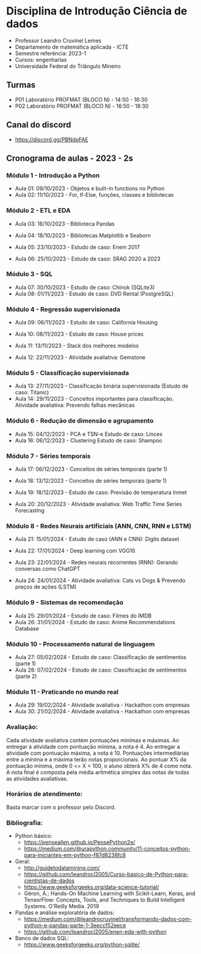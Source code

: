 # Disciplina de Introdução Ciência de dados

- Professor Leandro Cruvinel Lemes
- Departamento de matemática aplicada - ICTE
- Semestre referência: 2023-1
- Cursos: engenharias
- Universidade Federal do Triângulo Mineiro

## Turmas

- P01 Laboratório PROFMAT (BLOCO N) - 14:50 - 16:30
- P02 Laboratório PROFMAT (BLOCO N) - 16:50 - 18:30

## Canal do discord

- https://discord.gg/PBNdpFAE

## Cronograma de aulas - 2023 - 2s

### Módulo 1 - Introdução a Python

- Aula 01: 09/10/2023 - Objetos e built-in functions no Python
- Aula 02: 11/10/2023 - For, If-Else, funções, classes e bibliotecas

### Módulo 2 - ETL e EDA

- Aula 03: 16/10/2023 - Biblioteca Pandas
- Aula 04: 18/10/2023 - Bibliotecas Matplotlib e Seaborn

- Aula 05: 23/10/2023 - Estudo de caso: Enem 2017
- Aula 06: 25/10/2023 - Estudo de caso: SRAG 2020 a 2023

### Módulo 3 - SQL

- Aula 07: 30/10/2023 - Estudo de caso: Chinok (SQLite3)
- Aula 08: 01/11/2023 - Estudo de caso: DVD Rental (PostgreSQL)

### Módulo 4 - Regressão supervisionada

- Aula 09: 06/11/2023 - Estudo de caso: California Housing
- Aula 10: 08/11/2023 - Estudo de caso: House prices

- Aula 11: 13/11/2023 - Stack dos melhores modelos
- Aula 12: 22/11/2023 - Atividade avaliativa: Gemstone

### Módulo 5 - Classificação supervisionada

- Aula 13: 27/11/2023 - Classificação binária supervisionada (Estudo de caso: Titanic)
- Aula 14: 29/11/2023 - Conceitos importantes para classificação. Atividade avaliativa: Prevendo falhas mecânicas

### Módulo 6 - Redução de dimensão e agrupamento

- Aula 15: 04/12/2023 - PCA e TSN-e Estudo de caso: Linces
- Aula 16: 06/12/2023 - Clustering Estudo de caso: Shampoo

### Módulo 7 - Séries temporais

- Aula 17: 06/12/2023 - Conceitos de séries temporais (parte 1)
- Aula 18: 13/12/2023 - Conceitos de séries temporais (parte 1)

- Aula 19: 18/12/2023 - Estudo de caso: Previsão de temperatura Inmet
- Aula 20: 20/12/2023 - Atividade avaliativa: Web Traffic Time Series Forecasting

### Módulo 8 - Redes Neurais artificiais (ANN, CNN, RNN e LSTM)

- Aula 21: 15/01/2024 - Estudo de caso (ANN e CNN): Digits dataset
- Aula 22: 17/01/2024 - Deep learning com VGG16

- Aula 23: 22/01/2024 - Redes neurais recorrentes (RNN): Gerando conversas como ChatGPT
- Aula 24: 24/01/2024 - Atividade avaliativa: Cats vs Dogs & Prevendo preços de ações (LSTM)

### Módulo 9 - Sistemas de recomendação

- Aula 25: 29/01/2024 - Estudo de caso: Filmes do IMDB
- Aula 26: 31/01/2024 - Estudo de caso: Anime Recommendations Database

### Módulo 10 - Processamento natural de linguagem

- Aula 27: 05/02/2024 - Estudo de caso: Classificação de sentimentos (parte 1)
- Aula 28: 07/02/2024 - Estudo de caso: Classificação de sentimentos (parte 2)

### Módulo 11 - Praticando no mundo real

- Aula 29: 19/02/2024 - Atividade avaliativa - Hackathon com empresas
- Aula 30: 21/02/2024 - Atividade avaliativa - Hackathon com empresas

### Avaliação:

Cada atividade avaliativa contém pontuações mínimas e máximas. Ao entregar a atividade com pontuação mínima, a nota é 4. Ao entregar a atividade com pontuação máxima, a nota é 10. Pontuações intermediárias entre a mínima e a máxima terão notas proporcionais. Ao pontuar X% da pontuação mínima, onde 0 <= X < 100, o aluno obterá X% de 4 como nota. A nota final é composta pela média aritmética simples das notas de todas as atividades avaliativas.

### Horários de atendimento:

Basta marcar com o professor pelo Discord.

### Bibliografia:

- Python básico:
  - https://penseallen.github.io/PensePython2e/
  - https://medium.com/@urapython.community/11-conceitos-python-para-iniciantes-em-python-f87d8238fc8
- Geral:
  - http://guidetodatamining.com/
  - https://github.com/leandrocl2005/Curso-basico-de-Python-para-cientistas-de-dados
  - https://www.geeksforgeeks.org/data-science-tutorial/
  - Géron, A.; Hands-On Machine Learning with Scikit-Learn, Keras, and TensorFlow: Concepts, Tools, and Techniques to Build Intelligent Systems. O'Reilly Media. 2019
- Pandas e análise exploratória de dados:
  - https://medium.com/@leandrocruvinel/transformando-dados-com-python-e-pandas-parte-1-3eeccf52eece
  - https://github.com/leandrocl2005/enen-eda-with-python
- Banco de dados SQL:
  - https://www.geeksforgeeks.org/python-sqlite/